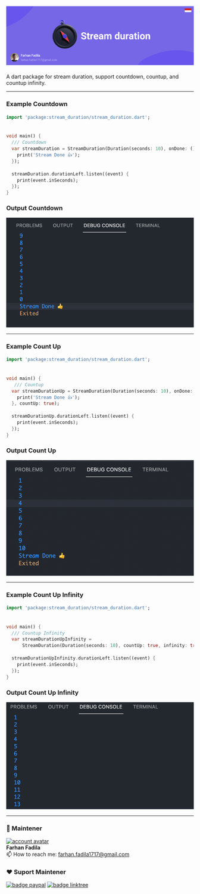 ## [![cover][]][cover]

A dart package for stream duration, support countdown, countup, and countup infinity.

----

### Example Countdown
```dart
import 'package:stream_duration/stream_duration.dart';


void main() {
  /// Countdown
  var streamDuration = StreamDuration(Duration(seconds: 10), onDone: () {
    print('Stream Done 👍');
  });

  streamDuration.durationLeft.listen((event) {
    print(event.inSeconds);
  });
}
```

### Output Countdown

[![output][]][output]

---

### Example Count Up
```dart
import 'package:stream_duration/stream_duration.dart';


void main() {
   /// Countup
  var streamDurationUp = StreamDuration(Duration(seconds: 10), onDone: () {
    print('Stream Done 👍');
  }, countUp: true);

  streamDurationUp.durationLeft.listen((event) {
    print(event.inSeconds);
  });
}
```

### Output Count Up

[![output up][]][output up]

----

### Example Count Up Infinity
```dart
import 'package:stream_duration/stream_duration.dart';


void main() {
  /// Countup Infinity
  var streamDurationUpInfinity =
      StreamDuration(Duration(seconds: 10), countUp: true, infinity: true);

  streamDurationUpInfinity.durationLeft.listen((event) {
    print(event.inSeconds);
  });
}
```

### Output Count Up Infinity

[![output infinity][]][output infinity]

----

### 🚧 Maintener 
[![account avatar][]][github account] <br>
**Farhan Fadila** <br>
📫 How to reach me: farhan.fadila1717@gmail.com

### ❤️ Suport Maintener
[![badge paypal][]][paypal account] [![badge linktree][]][linktree account]

[cover]: https://github.com/farhanfadila1717/flutter_package/blob/master/display/stream_duration/stream_duration.png
[output]: https://github.com/farhanfadila1717/flutter_package/blob/master/display/stream_duration/output.png
[output up]: https://github.com/farhanfadila1717/flutter_package/blob/master/display/stream_duration/output_1.png
[output infinity]: https://github.com/farhanfadila1717/flutter_package/blob/master/display/stream_duration/output_2.png
[account avatar]: https://avatars.githubusercontent.com/u/43161050?s=80
[github account]: https://github.com/farhanfadila1717
[badge linktree]: https://img.shields.io/badge/Linktree-farhanfadila-orange
[linktree account]: https://linktr.ee/farhanfadila
[badge paypal]: https://img.shields.io/badge/Donate-PayPal-00457C?logo=paypal
[paypal account]: https://www.paypal.me/farhanfadila1717

